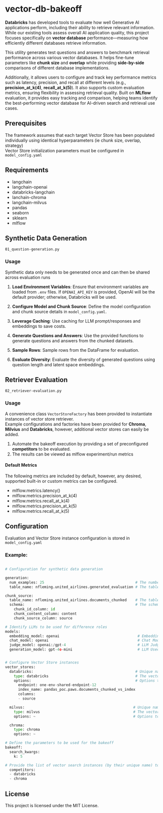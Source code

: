 # vector-db-bakeoff

**Databricks** has developed tools to evaluate how well Generative AI applications perform, including their ability to retrieve relevant information. While our existing tools assess overall AI application quality, this project focuses specifically on **vector database** performance—measuring how efficiently different databases retrieve information.

This utility generates test questions and answers to benchmark retrieval performance across various vector databases. It helps fine-tune parameters like **chunk size** and **overlap** while providing **side-by-side** comparisons of different database implementations.

Additionally, it allows users to configure and track key performance metrics such as latency, precision, and recall at different levels (e.g., **precision_at_k(4)**, **recall_at_k(5)**). It also supports custom evaluation metrics, ensuring flexibility in assessing retrieval quality. Built on **MLflow** evaluation, it provides easy tracking and comparison, helping teams identify the best-performing vector database for AI-driven search and retrieval use cases.

## Prerequisites

The framework assumes that each target Vector Store has been populated individually using identical hyperparameters (ie chunk size, overlap, strategy)  
Vector Store initialization parameters must be configured in ```model_config.yaml```

## Requirements
- langchain
- langchain-openai
- databricks-langchain
- lanchain-chroma
- langchain-milvus
- pandas
- seaborn
- sklearn
- mlflow

## Synthetic Data Generation
```01_question-generation.py```

### Usage

Synthetic data only needs to be generated once and can then be shared across evaluation runs

1. **Load Environment Variables**: Ensure that environment variables are loaded from `.env` files. If `OPENAI_API_KEY` is provided, OpenAI will be the default provider; otherwise, Databricks will be used.

2. **Configure Model and Chunk Source**: Define the model configuration and chunk source details in `model_config.yaml`.

3. **Leverage Caching**: Use caching for LLM prompt/responses and embeddings to save costs.

4. **Generate Questions and Answers**: Use the provided functions to generate questions and answers from the chunked datasets.

5. **Sample Rows**: Sample rows from the DataFrame for evaluation.

6. **Evaluate Diversity**: Evaluate the diversity of generated questions using question length and latent space embeddings.

## Retriever Evaluation
```02_retriever-evaluation.py```

### Usage

A convenience class ```VectorStoreFactory``` has been provided to instantiate instances of vector store retriever.  
Example configurations and factories have been provided for **Chroma**, **Milvius** and **Databricks**, however, additional vector stores can easily be added.

1. Automate the bakeoff execution by providing a set of preconfigured **competitors** to be evaluated.
2. The results can be viewed as mlflow experiment/run metrics

#### Default Metrics

The following metrics are included by default, however, any desired, supported built-in or custom metrics can be configured.
- mlflow.metrics.latency()
- mlflow.metrics.precision_at_k(4)
- mlflow.metrics.recall_at_k(4)
- mlflow.metrics.precision_at_k(5)
- mlflow.metrics.recall_at_k(5)

## Configuration

Evaluation and Vector Store instance configuration is stored in ```model_config.yaml```

### Example:

```python

# Configuration for synthetic data generation

generation:
  num_examples: 25                                          # The number of example to generate
  table_name: nfleming.united_airlines.generated_evaluation # The table to store the generated examples

chunk_source:
  table_name: nfleming.united_airlines.documents_chunked    # The table which contains the chunked documents
  schema:                                                   # The schema of this table
    chunk_id_column: id
    chunk_content_column: content
    chunk_source_column: source

# Identify LLMs to be used for difference roles
models:
  embedding_model: openai                                    # Embedding Model
  chat_model: openai                                         # Chat Model 
  judge_model: openai:/gpt-4                                 # LLM Judge
  generation_model: gpt-4o-mini                              # LLM Used for Generation


# Configure Vector Store instances 
vector_stores:
  databricks:                                               # Unique name / alias
    type: databricks                                        # The vector store type
    options:                                                # Options to be provied to the factory function for instantiation
      endpoint: one-env-shared-endpoint-12
      index_name: pandas_poc.paws.documents_chunked_vs_index
      columns: 
      - source

  milvus:                                                  # Unique name / alias
    type: milvus                                           # The vector store type
    options: ~                                             # Options to be provied to the factory function for instantiation

  chroma:
    type: chroma
    options: ~

# Define the parameters to be used for the bakeoff
bakeoff:
  search_kwargs:
    k: 5

# Provide the list of vector search instances (by their unique name) to be included for comparison
  competitors:
  - databricks
  - chroma
```

## License

This project is licensed under the MIT License.

